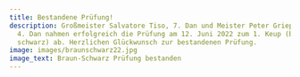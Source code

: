 ```yaml
---
title: Bestandene Prüfung!
description: Großmeister Salvatore Tiso, 7. Dan und Meister Peter Griepentrog,
  4. Dan nahmen erfolgreich die Prüfung am 12. Juni 2022 zum 1. Keup (braun
  schwarz) ab. Herzlichen Glückwunsch zur bestandenen Prüfung.
image: images/braunschwarz22.jpg
image_text: Braun-Schwarz Prüfung bestanden
---
```

